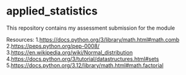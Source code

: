 # applied_statistics

This repository contains my assessment submission for the module





Resources:
1.https://docs.python.org/3/library/math.html#math.comb
2.https://peps.python.org/pep-0008/
3.https://en.wikipedia.org/wiki/Normal_distribution
4.https://docs.python.org/3/tutorial/datastructures.html#sets
5.https://docs.python.org/3.12/library/math.html#math.factorial